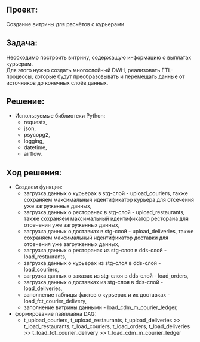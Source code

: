 ## Проект:

Создание витрины для расчётов с курьерами

## Задача:

Необходимо построить витрину, содержащую информацию о выплатах курьерам.     
Для этого нужно создать многослойный DWH, реализовать ETL-процессы, которые будут преобразовывать и перемещать данные от источников до конечных слоёв данных.

## Решение:
- Используемые библиотеки Python:
  - requests,
  - json,
  - psycopg2,
  - logging,
  - datetime,
  - airflow.

## Ход решения:

- Создаем функции:
  - загрузка данных о курьерах в stg-слой - upload_couriers, также сохраняем максимальный идентификатор курьера для отсечения уже загруженных данных,
  - загрузка данных о ресторанах в stg-слой - upload_restaurants, также сохраняем максимальный идентификатор ресторана для отсечения уже загруженных данных,
  - загрузка данных о доставках в stg-слой - upload_deliveries, также сохраняем максимальный идентификатор доставки для отсечения уже загруженных данных,
  - загрузка данных о ресторанах из stg-слоя в dds-слой - load_restaurants,
  - загрузка данных о курьерах из stg-слоя в dds-слой - load_couriers,
  - загрузка данных о заказах из stg-слоя в dds-слой - load_orders,
  - загрузка данных о доставках из stg-слоя в dds-слой - load_deliveries,
  - заполнение таблицы фактов о курьерах и их доставках - load_fct_courier_delivery,
  - заполнение витрины данными - load_cdm_m_courier_ledger,
- формирование пайплайна DAG:
  - t_upload_couriers, t_upload_restaurants, t_upload_deliveries >> t_load_restaurants, t_load_couriers, t_load_orders, t_load_deliveries >> t_load_fct_courier_delivery >> t_load_cdm_m_courier_ledger
